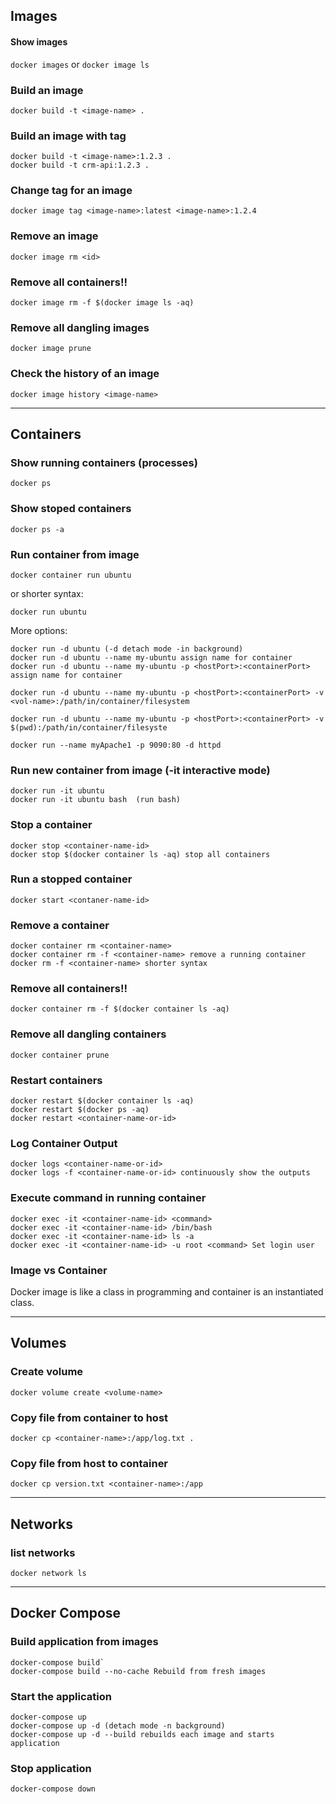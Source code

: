 
## Images



#### Show images

`docker images`
or
`docker image ls`


### Build an image

`docker build -t <image-name> .`


### Build an image with tag

```
docker build -t <image-name>:1.2.3 .
docker build -t crm-api:1.2.3 .
```


### Change tag for an image
`docker image tag <image-name>:latest <image-name>:1.2.4`


### Remove an image
`docker image rm <id>`


### Remove all containers!!
`docker image rm -f $(docker image ls -aq)`


### Remove all dangling images
`docker image prune`

### Check the history of an image
`docker image history <image-name>`


---


## Containers


### Show running containers  (processes)
`docker ps`


### Show stoped containers
`docker ps -a`


### Run container from image

```
docker container run ubuntu
```
or shorter syntax:
```
docker run ubuntu
```

More options:
```
docker run -d ubuntu (-d detach mode -in background)
docker run -d ubuntu --name my-ubuntu assign name for container
docker run -d ubuntu --name my-ubuntu -p <hostPort>:<containerPort> assign name for container

docker run -d ubuntu --name my-ubuntu -p <hostPort>:<containerPort> -v <vol-name>:/path/in/container/filesystem

docker run -d ubuntu --name my-ubuntu -p <hostPort>:<containerPort> -v $(pwd):/path/in/container/filesyste

docker run --name myApache1 -p 9090:80 -d httpd
```

### Run new container from image (-it interactive mode)
```
docker run -it ubuntu
docker run -it ubuntu bash  (run bash)
```


### Stop a container
```
docker stop <container-name-id>
docker stop $(docker container ls -aq) stop all containers
```

### Run a stopped container
`docker start <contaner-name-id>`


### Remove a container
```
docker container rm <container-name>
docker container rm -f <container-name> remove a running container
docker rm -f <container-name> shorter syntax
```


### Remove all containers!!
`docker container rm -f $(docker container ls -aq)`


### Remove all dangling containers
`docker container prune`


### Restart containers
```
docker restart $(docker container ls -aq)
docker restart $(docker ps -aq)
docker restart <container-name-or-id>
```

### Log Container Output
```
docker logs <container-name-or-id>
docker logs -f <container-name-or-id> continuously show the outputs
```

### Execute command in running container
```
docker exec -it <container-name-id> <command>
docker exec -it <container-name-id> /bin/bash
docker exec -it <container-name-id> ls -a
docker exec -it <container-name-id> -u root <command> Set login user
```

### Image vs Container

Docker image is like a class in programming and container is an instantiated class.

---


## Volumes


### Create volume
`docker volume create <volume-name>`


### Copy file from container to host
`docker cp <container-name>:/app/log.txt .`


### Copy file from host to container
`docker cp version.txt <container-name>:/app`


---


## Networks


### list networks
`docker network ls`


---


## Docker Compose


### Build application from images
```
docker-compose build`
docker-compose build --no-cache Rebuild from fresh images
```

### Start the application
```
docker-compose up
docker-compose up -d (detach mode -n background)
docker-compose up -d --build rebuilds each image and starts application
```

### Stop application
`docker-compose down`
